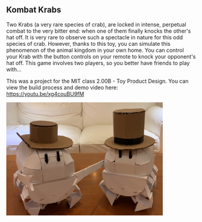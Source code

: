 ## Kombat Krabs

Two Krabs (a very rare species of crab), are locked in intense, perpetual combat to the very bitter end: when one of them finally knocks the other's hat off. It is very rare to observe such a spectacle in nature for this odd species of crab. However, thanks to this toy, you can simulate this phenomenon of the animal kingdom in your own home. You can control your Krab with the button controls on your remote to knock your opponent's hat off. This game involves two players, so you better have friends to play with...

This was a project for the MIT class 2.00B - Toy Product Design. You can view the build process and demo video here: https://youtu.be/xg4couBU9fM

<img alt = "Kombat Krabs" src = "https://raw.githubusercontent.com/michaellu2019/kombat-krabs/master/Krabs.png" height = "300px" />
